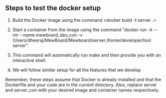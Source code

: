 ## Steps to test the docker setup

1. Build the Docker image using the command 
   <docker build -t server .>

2. Start a container from the image using the command "docker run -it --rm --name mewboard_dev_con -v /Users/dheeraj/MewBoard/Mewboard/server:/home/developer/tool server".
   
3.  This command will automatically run make and then provide you with an interactive shell.

4. We will follow similar setup for all the features that we develop

Remember, these steps assume that Docker is already installed and that the Dockerfile and your code are in the current directory. Also, replace server and server_con with your desired image and container names respectively.